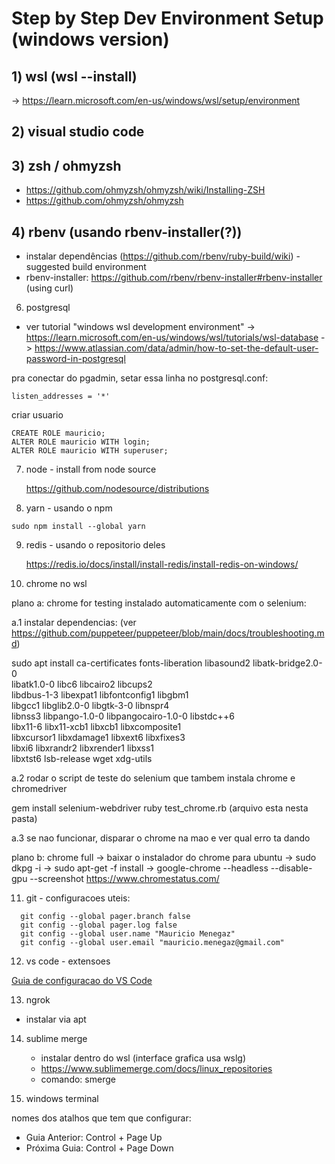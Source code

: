 # Step by Step Dev Environment Setup (windows version)

## 1) wsl (wsl --install)
 -> https://learn.microsoft.com/en-us/windows/wsl/setup/environment

## 2) visual studio code

## 3) zsh / ohmyzsh

- https://github.com/ohmyzsh/ohmyzsh/wiki/Installing-ZSH
- https://github.com/ohmyzsh/ohmyzsh

## 4) rbenv (usando rbenv-installer(?))

- instalar dependências (https://github.com/rbenv/ruby-build/wiki) - suggested build environment
- rbenv-installer: https://github.com/rbenv/rbenv-installer#rbenv-installer (using curl)

6) postgresql
- ver tutorial "windows wsl development environment"
  -> https://learn.microsoft.com/en-us/windows/wsl/tutorials/wsl-database
  -> https://www.atlassian.com/data/admin/how-to-set-the-default-user-password-in-postgresql

pra conectar do pgadmin, setar essa linha no postgresql.conf:

`listen_addresses = '*'`

criar usuario
```
CREATE ROLE mauricio;
ALTER ROLE mauricio WITH login;
ALTER ROLE mauricio WITH superuser;
```


7) node - install from node source

   https://github.com/nodesource/distributions

8) yarn - usando o npm

```sudo npm install --global yarn```

9) redis - usando o  repositorio deles


   https://redis.io/docs/install/install-redis/install-redis-on-windows/

10) chrome no wsl

plano a: chrome for testing instalado automaticamente com o selenium:

 a.1 instalar dependencias:
 (ver https://github.com/puppeteer/puppeteer/blob/main/docs/troubleshooting.md)

sudo apt install ca-certificates fonts-liberation libasound2 libatk-bridge2.0-0 \
  libatk1.0-0 libc6 libcairo2 libcups2 \
  libdbus-1-3 libexpat1 libfontconfig1 libgbm1 \
  libgcc1 libglib2.0-0 libgtk-3-0 libnspr4 \
  libnss3 libpango-1.0-0 libpangocairo-1.0-0 libstdc++6 \
  libx11-6 libx11-xcb1 libxcb1 libxcomposite1 \
  libxcursor1 libxdamage1 libxext6 libxfixes3 \
  libxi6 libxrandr2 libxrender1 libxss1\
  libxtst6 lsb-release wget xdg-utils

  a.2 rodar o script de teste do selenium que tambem instala chrome e chromedriver

  gem install selenium-webdriver
  ruby test_chrome.rb (arquivo esta nesta pasta)

  a.3 se nao funcionar, disparar o chrome na mao e ver qual erro ta dando



plano b: chrome full
  -> baixar o instalador do chrome para ubuntu
  -> sudo dkpg -i
  -> sudo apt-get -f install
  -> google-chrome --headless --disable-gpu --screenshot https://www.chromestatus.com/

11) git - configuracoes uteis:

```
  git config --global pager.branch false
  git config --global pager.log false
  git config --global user.name "Mauricio Menegaz"
  git config --global user.email "mauricio.menegaz@gmail.com"
```

12) vs code - extensoes

[Guia de configuracao do VS Code](vscode.md)

13) ngrok
  - instalar via apt

14) sublime merge
    - instalar dentro do wsl (interface grafica usa wslg)
    - https://www.sublimemerge.com/docs/linux_repositories
    - comando: smerge

15) windows terminal

nomes dos atalhos que tem que configurar:
- Guia Anterior: Control + Page Up
- Próxima Guia: Control + Page Down
